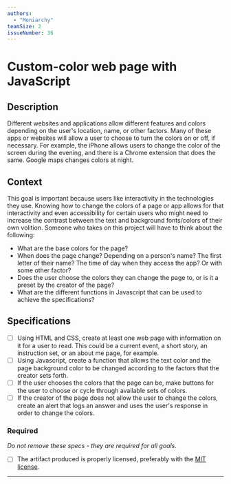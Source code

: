 ```yaml
---
authors:
  - "Moniarchy"
teamSize: 2
issueNumber: 36
---
```


# Custom-color web page with JavaScript

## Description

Different websites and applications allow different features and colors depending on the user's location, name, or other factors. Many of these apps or websites will allow a user to choose to turn the colors on or off, if necessary. For example, the iPhone allows users to change the color of the screen during the evening, and there is a Chrome extension that does the same. Google maps changes colors at night. 
## Context

This goal is important because users like interactivity in the technologies they use. Knowing how to change the colors of a page or app allows for that interactivity and even accessibility for certain users who might need to increase the contrast between the text and background fonts/colors of their own volition. Someone who takes on this project will have to think about the following:
- What are the base colors for the page?
- When does the page change? Depending on a person's name? The first letter of their name? The time of day when they access the app? Or with some other factor?
- Does the user choose the colors they can change the page to, or is it a preset by the creator of the page? 
- What are the different functions in Javascript that can be used to achieve the specifications?
## Specifications
- [ ] Using HTML and CSS, create at least one web page with information on it for a user to read. This could be a current event, a short story, an instruction set, or an about me page, for example.
- [ ] Using Javascript, create a function that allows the text color and the page background color to be changed according to the factors that the creator sets forth.
- [ ] If the user chooses the colors that the page can be, make buttons for the user to choose or cycle through available sets of colors.
- [ ] If the creator of the page does not allow the user to change the colors, create an alert that logs an answer and uses the user's response in order to change the colors.
### Required

_Do not remove these specs - they are required for all goals_.
- [ ] The artifact produced is properly licensed, preferably with the [MIT license](https://opensource.org/licenses/MIT).

---





